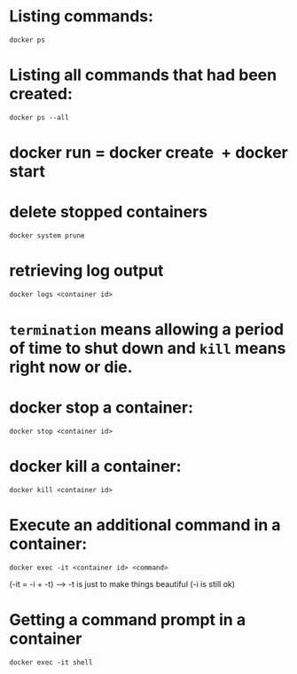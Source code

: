 # Listing commands:

```
docker ps
```

# Listing all commands that had been created:

```
docker ps --all
```

# docker run = docker create <image name> + docker start <container id>

# delete stopped containers

```
docker system prune
```

# retrieving log output

```
docker logs <container id>
```

# `termination` means allowing a period of time to shut down and `kill` means right now or die.

# docker stop a container:

```
docker stop <container id>
```

# docker kill a container:

```
docker kill <container id>
```

# Execute an additional command in a container:

```
docker exec -it <container id> <command>
```

(-it = -i + -t) --> -t is just to make things beautiful (-i is still ok)

# Getting a command prompt in a container

```
docker exec -it shell
```
